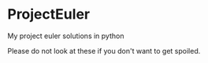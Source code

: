 ProjectEuler
============

My project euler solutions in python

Please do not look at these if you don't want to get spoiled.
